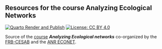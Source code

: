 ## Resources for the course Analyzing Ecological Networks

<!-- badges: start -->
[![Quarto Render and Publish](https://github.com/rdatatoolbox/rdatatoolbox.github.io/actions/workflows/render-website.yaml/badge.svg)](https://github.com/econetoolbox/econetoolbox.github.io/actions/workflows/render-website.yaml)
[![License: CC BY 4.0](https://img.shields.io/badge/License-CC%20BY%204.0-green.svg)](https://choosealicense.com/licenses/cc-by-4.0/)
<!-- badges: end -->


Source of the [course](https://econetoolbox.github.io/) **_Analyzing Ecological networks_**
co-organized by the
[FRB-CESAB](https://www.fondationbiodiversite.fr/en/about-the-foundation/le-cesab/)
and the
[ANR ECONET](https://cmatias.perso.math.cnrs.fr/ANR_EcoNet.html).

